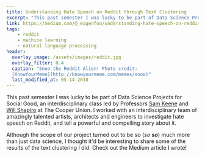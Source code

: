 ```yaml
---
title: Understanding Hate Speech on Reddit through Text Clustering
excerpt: "This past semester I was lucky to be part of Data Science Projects for Social Good, an interdisciplinary class led by Professors Sam Keene and Will Shapiro at The Cooper Union."
link: https://medium.com/@_eigenfoo/understanding-hate-speech-on-reddit-through-text-clustering-7dc7675bccae
tags:
    - reddit
    - machine learning
    - natural language processing
header:
  overlay_image: /assets/images/reddit.jpg
  overlay_filter: 0.4
  caption: "Snoo the Reddit Alien! Photo credit:
  [KnowYourMeme](http://knowyourmeme.com/memes/snoo)"
  last_modified_at: 05-14-2018
---
```


This past semester I was lucky to be part of Data Science Projects for
Social Good, an interdisciplinary class led by Professors [Sam
Keene](https://ee.cooper.edu/~keene/) and [Will
Shapiro](https://www.linkedin.com/in/will-shapiro-ba2477aa/) at The Cooper
Union. I worked with an interdisciplinary team of amazingly talented artists,
architects and engineers to investigate hate speech on Reddit, and tell a
powerful and compelling story about it.

Although the scope of our project turned out to be so (_so_ _**so**_) much more
than just data science, I thought it'd be interesting to share some of the
results of the text clustering I did. Check out the Medium article I wrote!
